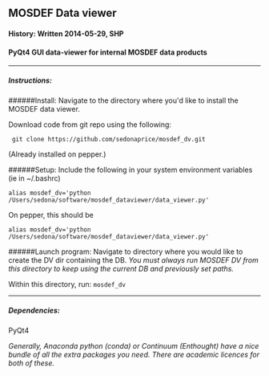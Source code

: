 ## MOSDEF Data viewer
#### History: Written 2014-05-29, SHP

#### PyQt4 GUI data-viewer for internal MOSDEF data products




---

	
##### Instructions:
######Install:
Navigate to the directory where you'd like to install the MOSDEF data viewer.

Download code from git repo using the following:

``` git clone https://github.com/sedonaprice/mosdef_dv.git```

(Already installed on pepper.)

######Setup:
Include the following in your system environment variables (ie in ~/.bashrc)

	alias mosdef_dv='python /Users/sedona/software/mosdef_dataviewer/data_viewer.py'

On pepper, this should be 
	
	alias mosdef_dv='python /Users/sedona/software/mosdef_dataviewer/data_viewer.py'


######Launch program:
Navigate to directory where you would like to create the DV dir containing the DB. 
*You must always run MOSDEF DV from this directory to keep using the current DB and 
previously set paths.*

Within this directory, run:
``` mosdef_dv ```


---

##### Dependencies:
PyQt4

*Generally, Anaconda python (conda) or Continuum (Enthought)
have a nice bundle of all the extra packages you need.
There are academic licences for both of these.*




